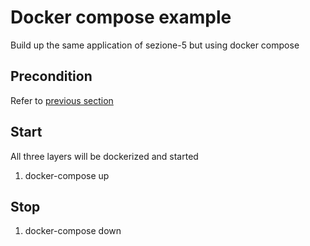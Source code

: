 # Docker compose example

Build up the same application of sezione-5 but using docker compose

## Precondition
   Refer to [previous section](https://github.com/StefanoCipriani/docker-kubernates/blob/master/sezione-5-building-multi-container-applications-with-docker/sezione-5-readme.md)

## Start
All three layers will be dockerized and started
  1. docker-compose up

## Stop
  1. docker-compose down
